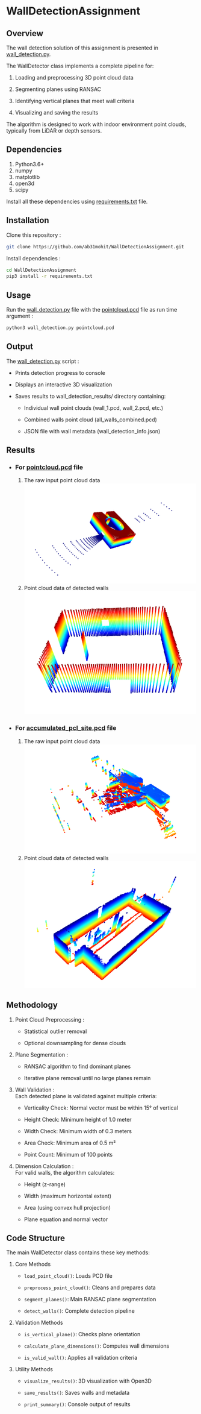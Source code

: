 # WallDetectionAssignment

## Overview    
The wall detection solution of this assignment is presented in [wall_detection.py](wall_detection.py).      

The WallDetector class implements a complete pipeline for:     
1. Loading and preprocessing 3D point cloud data

2. Segmenting planes using RANSAC

3. Identifying vertical planes that meet wall criteria

4. Visualizing and saving the results     

The algorithm is designed to work with indoor environment point clouds, typically from LiDAR or depth sensors.    

## Dependencies    
1. Python3.6+
2. numpy
3. matplotlib
4. open3d
5. scipy      

Install all these dependencies using [requirements.txt](requirements.txt) file.     

## Installation     
Clone this repository :   
```bash
git clone https://github.com/ab31mohit/WallDetectionAssignment.git
```     

Install dependencies :    
```bash
cd WallDetectionAssignment
pip3 install -r requirements.txt
```     

## Usage    
Run the [wall_detection.py](wall_detection.py) file with the [pointcloud.pcd](pointcloud.pcd) file as run time argument :   

```bash
python3 wall_detection.py pointcloud.pcd
```   

## Output 
The [wall_detection.py](wall_detection.py) script :

- Prints detection progress to console

- Displays an interactive 3D visualization

- Saves results to wall_detection_results/ directory containing:

    - Individual wall point clouds (wall_1.pcd, wall_2.pcd, etc.)

    - Combined walls point cloud (all_walls_combined.pcd)

    - JSON file with wall metadata (wall_detection_info.json)

## Results  

- ### For [pointcloud.pcd](pointcloud.pcd) file 

    1.  The raw input point cloud data
        <div align="left">
        <img src="pointcloud_raw.png" alt="Raw input point cloud data" />
        </div>     

    <!-- 2.  The detected walls within the pointcloud data    
        <div align="left">
        <img src="wall_detection_results/pointcloud_results/wall_detection_result.png" alt="Detected walls within point cloud" />
        </div>      -->

    2. Point cloud data of detected walls    
        <div align="left">
        <img src="wall_detection_results/pointcloud_results/all_walls_combined.png" alt="Point cloud data of detected walls" />
        </div>       

- ### For [accumulated_pcl_site.pcd](accumulated_pcl_site.pcd) file 

    1.  The raw input point cloud data
        <div align="left">
        <img src="accumulated_pcl_site_raw.png" alt="Raw input point cloud data" />
        </div>     

    <!-- 2.  The detected walls within the pointcloud data    
        <div align="left">
        <img src="wall_detection_results/pointcloud_results/wall_detection_result.png" alt="Detected walls within point cloud" />
        </div>      -->

    2. Point cloud data of detected walls    
        <div align="left">
        <img src="wall_detection_results/accumulated_pcl_site_results/all_walls_combined.png" alt="Point cloud data of detected walls" />
        </div>    

## Methodology 

1. Point Cloud Preprocessing :
    - Statistical outlier removal

    - Optional downsampling for dense clouds

2. Plane Segmentation :
    - RANSAC algorithm to find dominant planes

    - Iterative plane removal until no large planes remain

3. Wall Validation :     
Each detected plane is validated against multiple criteria:

    - Verticality Check: Normal vector must be within 15° of vertical

    - Height Check: Minimum height of 1.0 meter

    - Width Check: Minimum width of 0.3 meters

    - Area Check: Minimum area of 0.5 m²

    - Point Count: Minimum of 100 points

4. Dimension Calculation :     
For valid walls, the algorithm calculates:

    - Height (z-range)

    - Width (maximum horizontal extent)

    - Area (using convex hull projection)

    - Plane equation and normal vector     

## Code Structure

The main WallDetector class contains these key methods:

1. Core Methods
    - `load_point_cloud()`: Loads PCD file

    - `preprocess_point_cloud()`: Cleans and prepares data

    - `segment_planes()`: Main RANSAC plane segmentation

    - `detect_walls()`: Complete detection pipeline

2. Validation Methods
    - `is_vertical_plane()`: Checks plane orientation

    - `calculate_plane_dimensions()`: Computes wall dimensions

    - `is_valid_wall()`: Applies all validation criteria

3. Utility Methods
    - `visualize_results()`: 3D visualization with Open3D

    - `save_results()`: Saves walls and metadata

    - `print_summary()`: Console output of results